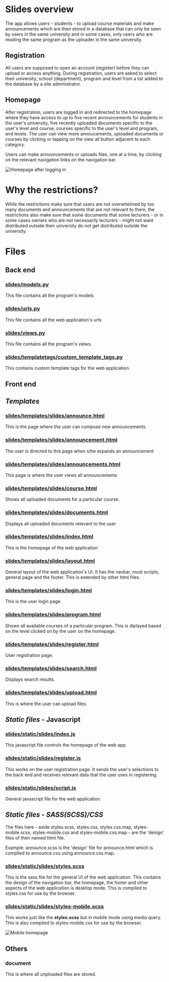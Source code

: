 # Slides overview 

The app allows users - students - to upload course materials and make announcements which are then stored in a database that can only be seen by users in the same university and in some cases, only users who are reading the same program as the uploader in the same university.

## Registration
All users are supposed to open an account (register) before they can upload or access anything. During registration, users are asked to select their university, school (department), program and level from a list added to the database by a site administrator.

## Homepage
After registration, users are logged in and redirected to the homepage where they have access to up to five recent announcements for students in the user's university, five recently uploaded documents specific to the user's level and course, courses specific to the user's level and program, and levels. The user can view more annoucements, uploaded documents or courses by clicking or tapping on the view all button adjacent to each category.

Users can make announcements or uploads files, one at a time, by clicking on the relevant navigation links on the navigation bar.

![Homepage after logging in](readme_assets/Slides_homepage.jpeg)

# Why the restrictions?
While the restrictions make sure that users are not overwhelmed by too many documents and announcements that are not relevant to them, the restrictions also make sure that some documents that some lecturers - or in some cases owners who are not necessarily lecturers - might not want distributed outside their university do not get distributed outside the university.

# Files

## Back end

### [slides/models.py](slides/models.py "models.py")
This file contains all the program's models

### [slides/urls.py](slides/urls.py "urls.py")
This file contains all the web application's urls

### [slides/views.py](slides/views.py "views.py")
This file contains all the program's views.

### [slides/templatetags/custom_template_tags.py](slides/templatetags/custom_template_tags.py "custom_template_tags.py")
This contains custom template tags for the web application.

## Front end

## _Templates_

### [slides/templates/slides/announce.html](slides/templates/slides/announce.html)
This is the page where the user can compose new announcements.

### [slides/templates/slides/announcement.html](slides/templates/slides/announcement.html)
The user is directed to this page when s/he expands an announcement

### [slides/templates/slides/announcements.html](slides/templates/slides/announcements.html)
This page is where the user views all announcements

### [slides/templates/slides/course.html](slides/templates/slides/course.html)
Shows all uploaded documents for a particular course.

### [slides/templates/slides/documents.html](slides/templates/slides/documents.html)
Displays all uploaded documents relevant to the user

### [slides/templates/slides/index.html](slides/templates/slides/index.html)
This is the homepage of the web application

### [slides/templates/slides/layout.html](slides/templates/slides/layout.html)
General layout of the web application's UI. It has the navbar, most scripts, general page and the footer. This is extended by other html files.

### [slides/templates/slides/login.html](slides/templates/slides/login.html)
This is the user login page.

### [slides/templates/slides/program.html](slides/templates/slides/program.html)
Shows all available courses of a particular program. This is diplayed based on the level clicked on by the user on the homepage.

### [slides/templates/slides/register.html](slides/templates/slides/register.html)
User registration page.

### [slides/templates/slides/search.html](slides/templates/slides/search.html)
Displays search results.

### [slides/templates/slides/upload.html](slides/templates/slides/upload.html)
This is where the user can upload files.

## _Static files_ - Javascript

### [slides/static/slides/index.js](slides/static/slides/index.js)
This javascript file controls the homepage of the web app.

### [slides/static/slides/register.js](slides/static/slides/register.js)
This works on the user registration page. It sends the user's selections to the back end and receives relevant data that the user uses in registering.

### [slides/static/slides/script.js](slides/static/slides/script.js)
General javascript file for the web application.

## _Static files_ - _SASS(SCSS)/CSS_
The files here - aside styles.scss, styles.css, styles.css.map, styles-mobile.scss, styles-mobile.css and styles-mobile.css.map - are the 'design' files of their named html file.

Example: announce.scss is the 'design' file for announce.html which is compiled to announce.css using announce.css.map.

### [slides/static/slides/styles.scss](slides/static/slides/styles.scss)
This is the sass file for the general UI of the web application. This contains the design of the navigation bar, the homepage, the footer and other aspects of the web application is desktop mode. This is compiled to styles.css for use by the browser.

### [slides/static/slides/styles-mobile.scss](slides/static/slides/styles-mobile.scss)
This works just like the **styles.scss** but in mobile mode using media query. This is also compiled to styles-mobile.css for use by the browser.

![Mobile homepage](readme_assets/slides_homepage_mobile.png)

## Others

### document
This is where all unploaded files are stored.